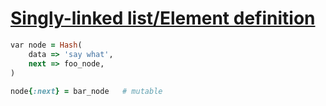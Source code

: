 [1]: http://rosettacode.org/wiki/Singly-linked_list/Element_definition

# [Singly-linked list/Element definition][1]

```ruby
var node = Hash(
    data => 'say what',
    next => foo_node,
)
 
node{:next} = bar_node   # mutable
```
